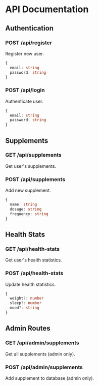 
# API Documentation

## Authentication

### POST /api/register
Register new user.
```typescript
{
  email: string
  password: string
}
```

### POST /api/login
Authenticate user.
```typescript
{
  email: string
  password: string
}
```

## Supplements

### GET /api/supplements
Get user's supplements.

### POST /api/supplements
Add new supplement.
```typescript
{
  name: string
  dosage: string
  frequency: string
}
```

## Health Stats

### GET /api/health-stats
Get user's health statistics.

### POST /api/health-stats
Update health statistics.
```typescript
{
  weight?: number
  sleep?: number
  mood?: string
}
```

## Admin Routes

### GET /api/admin/supplements
Get all supplements (admin only).

### POST /api/admin/supplements
Add supplement to database (admin only).
